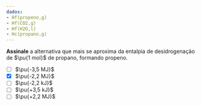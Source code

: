 ```yaml
---
dados:
- Hf(propeno,g)
- Hf(CO2,g)
- Hf(H2O,l)
- Hc(propano,g)
---
```


**Assinale** a alternativa que mais se aproxima da entalpia de desidrogenação de $\pu{1 mol}$ de propano, formando propeno.

- [ ] $\pu{-3,5 MJ}$
- [x] $\pu{-2,2 MJ}$
- [ ] $\pu{-2,2 kJ}$  
- [ ] $\pu{+3,5 kJ}$ 
- [ ] $\pu{+2,2 MJ}$
